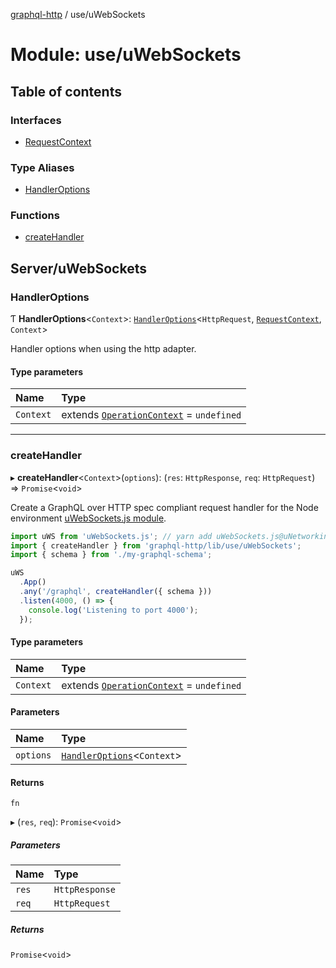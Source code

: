 [graphql-http](../README.md) / use/uWebSockets

# Module: use/uWebSockets

## Table of contents

### Interfaces

- [RequestContext](../interfaces/use_uWebSockets.RequestContext.md)

### Type Aliases

- [HandlerOptions](use_uWebSockets.md#handleroptions)

### Functions

- [createHandler](use_uWebSockets.md#createhandler)

## Server/uWebSockets

### HandlerOptions

Ƭ **HandlerOptions**<`Context`\>: [`HandlerOptions`](../interfaces/handler.HandlerOptions.md)<`HttpRequest`, [`RequestContext`](../interfaces/use_uWebSockets.RequestContext.md), `Context`\>

Handler options when using the http adapter.

#### Type parameters

| Name | Type |
| :------ | :------ |
| `Context` | extends [`OperationContext`](handler.md#operationcontext) = `undefined` |

___

### createHandler

▸ **createHandler**<`Context`\>(`options`): (`res`: `HttpResponse`, `req`: `HttpRequest`) => `Promise`<`void`\>

Create a GraphQL over HTTP spec compliant request handler for
the Node environment [uWebSockets.js module](https://github.com/uNetworking/uWebSockets.js/).

```js
import uWS from 'uWebSockets.js'; // yarn add uWebSockets.js@uNetworking/uWebSockets.js#<version>
import { createHandler } from 'graphql-http/lib/use/uWebSockets';
import { schema } from './my-graphql-schema';

uWS
  .App()
  .any('/graphql', createHandler({ schema }))
  .listen(4000, () => {
    console.log('Listening to port 4000');
  });
```

#### Type parameters

| Name | Type |
| :------ | :------ |
| `Context` | extends [`OperationContext`](handler.md#operationcontext) = `undefined` |

#### Parameters

| Name | Type |
| :------ | :------ |
| `options` | [`HandlerOptions`](use_uWebSockets.md#handleroptions)<`Context`\> |

#### Returns

`fn`

▸ (`res`, `req`): `Promise`<`void`\>

##### Parameters

| Name | Type |
| :------ | :------ |
| `res` | `HttpResponse` |
| `req` | `HttpRequest` |

##### Returns

`Promise`<`void`\>
